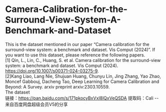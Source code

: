 # Camera-Calibration-for-the-Surround-View-System-A-Benchmark-and-Dataset
This is the dataset mentioned in our paper “Camera calibration for the surround-view system: a benchmark and dataset. Vis Comput (2024)”. 
If you want to use this dataset, please reference the following papers.  
[1] Qin, L., Lin, C., Huang, S. et al. Camera calibration for the surround-view system: a benchmark and dataset. Vis Comput (2024). https://doi.org/10.1007/s00371-024-03275-9.  
[2]Kang Liao, Lang Nie, Shujuan Huang, Chunyu Lin, Jing Zhang, Yao Zhao, Moncef Gabbouj, Dacheng Tao, Deep Learning for Camera Calibration and Beyond: A Survey. arxiv preprint arxiv:2303.10559.  
The dataset   
链接：https://pan.baidu.com/s/171pkocyBxVxI8lQxVeQSDA 
提取码：Cali 
--来自百度网盘超级会员V5的分享
